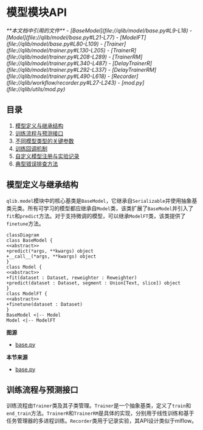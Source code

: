 
# 模型模块API

<cite>
**本文档中引用的文件**   
- [BaseModel](file://qlib/model/base.py#L9-L18)
- [Model](file://qlib/model/base.py#L21-L77)
- [ModelFT](file://qlib/model/base.py#L80-L109)
- [Trainer](file://qlib/model/trainer.py#L130-L205)
- [TrainerR](file://qlib/model/trainer.py#L208-L289)
- [TrainerRM](file://qlib/model/trainer.py#L340-L487)
- [DelayTrainerR](file://qlib/model/trainer.py#L292-L337)
- [DelayTrainerRM](file://qlib/model/trainer.py#L490-L618)
- [Recorder](file://qlib/workflow/recorder.py#L27-L243)
- [mod.py](file://qlib/utils/mod.py)
</cite>

## 目录
1. [模型定义与继承结构](#模型定义与继承结构)
2. [训练流程与预测接口](#训练流程与预测接口)
3. [不同模型类型的关键参数](#不同模型类型的关键参数)
4. [训练回调机制](#训练回调机制)
5. [自定义模型注册与实验记录](#自定义模型注册与实验记录)
6. [典型错误排查方法](#典型错误排查方法)

## 模型定义与继承结构

`qlib.model`模块中的核心基类是`BaseModel`，它继承自`Serializable`并使用抽象基类元类。所有可学习的模型都应继承自`Model`类，该类扩展了`BaseModel`并引入了`fit`和`predict`方法。对于支持微调的模型，可以继承`ModelFT`类，该类提供了`finetune`方法。

```mermaid
classDiagram
class BaseModel {
<<abstract>>
+predict(*args, **kwargs) object
+__call__(*args, **kwargs) object
}
class Model {
<<abstract>>
+fit(dataset : Dataset, reweighter : Reweighter)
+predict(dataset : Dataset, segment : Union[Text, slice]) object
}
class ModelFT {
<<abstract>>
+finetune(dataset : Dataset)
}
BaseModel <|-- Model
Model <|-- ModelFT
```

**图源**
- [base.py](file://qlib/model/base.py#L9-L109)

**本节来源**
- [base.py](file://qlib/model/base.py#L9-L109)

## 训练流程与预测接口

训练流程由`Trainer`类及其子类管理。`Trainer`是一个抽象基类，定义了`train`和`end_train`方法。`TrainerR`和`TrainerRM`是具体的实现，分别用于线性训练和基于任务管理器的多进程训练。`Recorder`类用于记录实验，其API设计类似于mlflow。

```mermaid
